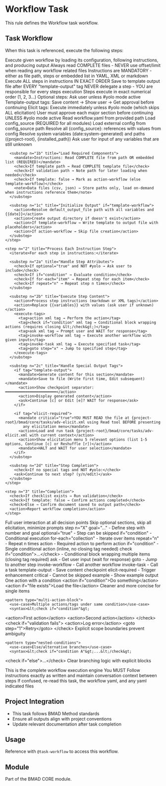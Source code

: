 # Workflow Task

This rule defines the Workflow task workflow.

## Task Workflow

When this task is referenced, execute the following steps:

<task id="bmad/core/tasks/workflow.xml" name="Execute Workflow">
  <objective>Execute given workflow by loading its configuration, following instructions, and producing output</objective>

  <llm critical="true">
    <mandate>Always read COMPLETE files - NEVER use offset/limit when reading any workflow related files</mandate>
    <mandate>Instructions are MANDATORY - either as file path, steps or embedded list in YAML, XML or markdown</mandate>
    <mandate>Execute ALL steps in instructions IN EXACT ORDER</mandate>
    <mandate>Save to template output file after EVERY "template-output" tag</mandate>
    <mandate>NEVER delegate a step - YOU are responsible for every steps execution</mandate>
  </llm>

  <WORKFLOW-RULES critical="true">
    <rule n="1">Steps execute in exact numerical order (1, 2, 3...)</rule>
    <rule n="2">Optional steps: Ask user unless #yolo mode active</rule>
    <rule n="3">Template-output tags: Save content → Show user → Get approval before continuing</rule>
    <rule n="4">Elicit tags: Execute immediately unless #yolo mode (which skips ALL elicitation)</rule>
    <rule n="5">User must approve each major section before continuing UNLESS #yolo mode active</rule>
  </WORKFLOW-RULES>

  <flow>
    <step n="1" title="Load and Initialize Workflow">
      <substep n="1a" title="Load Configuration and Resolve Variables">
        <action>Read workflow.yaml from provided path</action>
        <mandate>Load config_source (REQUIRED for all modules)</mandate>
        <phase n="1">Load external config from config_source path</phase>
        <phase n="2">Resolve all {config_source}: references with values from config</phase>
        <phase n="3">Resolve system variables (date:system-generated) and paths ({project-root}, {installed_path})</phase>
        <phase n="4">Ask user for input of any variables that are still unknown</phase>
      </substep>

      <substep n="1b" title="Load Required Components">
        <mandate>Instructions: Read COMPLETE file from path OR embedded list (REQUIRED)</mandate>
        <check>If template path → Read COMPLETE template file</check>
        <check>If validation path → Note path for later loading when needed</check>
        <check>If template: false → Mark as action-workflow (else template-workflow)</check>
        <note>Data files (csv, json) → Store paths only, load on-demand when instructions reference them</note>
      </substep>

      <substep n="1c" title="Initialize Output" if="template-workflow">
        <action>Resolve default_output_file path with all variables and {{date}}</action>
        <action>Create output directory if doesn't exist</action>
        <action>If template-workflow → Write template to output file with placeholders</action>
        <action>If action-workflow → Skip file creation</action>
      </substep>
    </step>

    <step n="2" title="Process Each Instruction Step">
      <iterate>For each step in instructions:</iterate>

      <substep n="2a" title="Handle Step Attributes">
        <check>If optional="true" and NOT #yolo → Ask user to include</check>
        <check>If if="condition" → Evaluate condition</check>
        <check>If for-each="item" → Repeat step for each item</check>
        <check>If repeat="n" → Repeat step n times</check>
      </substep>

      <substep n="2b" title="Execute Step Content">
        <action>Process step instructions (markdown or XML tags)</action>
        <action>Replace {{variables}} with values (ask user if unknown)</action>
        <execute-tags>
          <tag>action xml tag → Perform the action</tag>
          <tag>check if="condition" xml tag → Conditional block wrapping actions (requires closing &lt;/check&gt;)</tag>
          <tag>ask xml tag → Prompt user and WAIT for response</tag>
          <tag>invoke-workflow xml tag → Execute another workflow with given inputs</tag>
          <tag>invoke-task xml tag → Execute specified task</tag>
          <tag>goto step="x" → Jump to specified step</tag>
        </execute-tags>
      </substep>

      <substep n="2c" title="Handle Special Output Tags">
        <if tag="template-output">
          <mandate>Generate content for this section</mandate>
          <mandate>Save to file (Write first time, Edit subsequent)</mandate>
          <action>Show checkpoint separator: ━━━━━━━━━━━━━━━━━━━━━━━</action>
          <action>Display generated content</action>
          <ask>Continue [c] or Edit [e]? WAIT for response</ask>
        </if>

        <if tag="elicit-required">
          <mandate critical="true">YOU MUST READ the file at {project-root}/bmad/core/tasks/adv-elicit.xml using Read tool BEFORE presenting
            any elicitation menu</mandate>
          <action>Load and run task {project-root}/bmad/core/tasks/adv-elicit.xml with current context</action>
          <action>Show elicitation menu 5 relevant options (list 1-5 options, Continue [c] or Reshuffle [r])</action>
          <mandate>HALT and WAIT for user selection</mandate>
        </if>
      </substep>

      <substep n="2d" title="Step Completion">
        <check>If no special tags and NOT #yolo:</check>
        <ask>Continue to next step? (y/n/edit)</ask>
      </substep>
    </step>

    <step n="3" title="Completion">
      <check>If checklist exists → Run validation</check>
      <check>If template: false → Confirm actions completed</check>
      <check>Else → Confirm document saved to output path</check>
      <action>Report workflow completion</action>
    </step>
  </flow>

  <execution-modes>
    <mode name="normal">Full user interaction at all decision points</mode>
    <mode name="#yolo">Skip optional sections, skip all elicitation, minimize prompts</mode>
  </execution-modes>

  <supported-tags desc="Instructions can use these tags">
    <structural>
      <tag>step n="X" goal="..." - Define step with number and goal</tag>
      <tag>optional="true" - Step can be skipped</tag>
      <tag>if="condition" - Conditional execution</tag>
      <tag>for-each="collection" - Iterate over items</tag>
      <tag>repeat="n" - Repeat n times</tag>
    </structural>
    <execution>
      <tag>action - Required action to perform</tag>
      <tag>action if="condition" - Single conditional action (inline, no closing tag needed)</tag>
      <tag>check if="condition"&gt;...&lt;/check&gt; - Conditional block wrapping multiple items (closing tag required)</tag>
      <tag>ask - Get user input (wait for response)</tag>
      <tag>goto - Jump to another step</tag>
      <tag>invoke-workflow - Call another workflow</tag>
      <tag>invoke-task - Call a task</tag>
    </execution>
    <output>
      <tag>template-output - Save content checkpoint</tag>
      <tag>elicit-required - Trigger enhancement</tag>
      <tag>critical - Cannot be skipped</tag>
      <tag>example - Show example output</tag>
    </output>
  </supported-tags>

  <conditional-execution-patterns desc="When to use each pattern">
    <pattern type="single-action">
      <use-case>One action with a condition</use-case>
      <syntax>&lt;action if="condition"&gt;Do something&lt;/action&gt;</syntax>
      <example>&lt;action if="file exists"&gt;Load the file&lt;/action&gt;</example>
      <rationale>Cleaner and more concise for single items</rationale>
    </pattern>

    <pattern type="multi-action-block">
      <use-case>Multiple actions/tags under same condition</use-case>
      <syntax>&lt;check if="condition"&gt;
  &lt;action&gt;First action&lt;/action&gt;
  &lt;action&gt;Second action&lt;/action&gt;
&lt;/check&gt;</syntax>
      <example>&lt;check if="validation fails"&gt;
  &lt;action&gt;Log error&lt;/action&gt;
  &lt;goto step="1"&gt;Retry&lt;/goto&gt;
&lt;/check&gt;</example>
      <rationale>Explicit scope boundaries prevent ambiguity</rationale>
    </pattern>

    <pattern type="nested-conditions">
      <use-case>Else/alternative branches</use-case>
      <syntax>&lt;check if="condition A"&gt;...&lt;/check&gt;
&lt;check if="else"&gt;...&lt;/check&gt;</syntax>
      <rationale>Clear branching logic with explicit blocks</rationale>
    </pattern>
  </conditional-execution-patterns>

  <llm final="true">
    <mandate>This is the complete workflow execution engine</mandate>
    <mandate>You MUST Follow instructions exactly as written and maintain conversation context between steps</mandate>
    <mandate>If confused, re-read this task, the workflow yaml, and any yaml indicated files</mandate>
  </llm>
</task>

## Project Integration

- This task follows BMAD Method standards
- Ensure all outputs align with project conventions
- Update relevant documentation after task completion

## Usage

Reference with `@task-workflow` to access this workflow.

## Module

Part of the BMAD CORE module.
